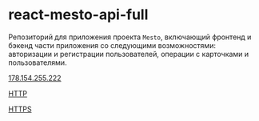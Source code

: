 # react-mesto-api-full
Репозиторий для приложения проекта `Mesto`, включающий фронтенд и бэкенд части приложения со следующими возможностями: авторизации и регистрации пользователей, операции с карточками и пользователями. 

[178.154.255.222](http://http://178.154.255.222/)

[HTTP](http://mesto-ermolova.nomoredomains.monster/)

[HTTPS](https://mesto-ermolova.nomoredomains.monster/)
